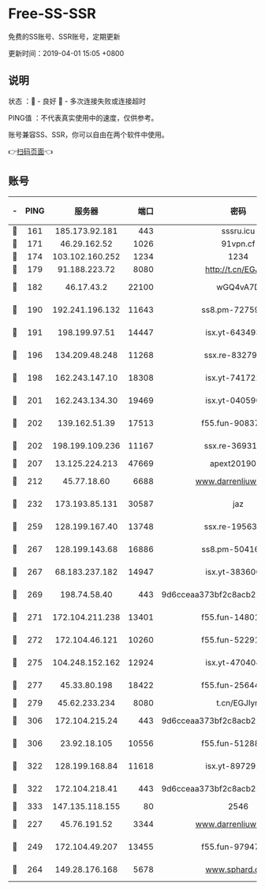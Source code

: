 # Free-SS-SSR

免费的SS账号、SSR账号，定期更新

更新时间：2019-04-01 15:05 +0800

## 说明

状态     ：🙂 - 良好 🙁 - 多次连接失败或连接超时

PING值   ：不代表真实使用中的速度，仅供参考。

账号兼容SS、SSR，你可以自由在两个软件中使用。

👉[扫码页面](https://liesauer.github.io/Free-SS-SSR/)👈

## 账号

|-|PING|服务器|端口|密码|加密方式|区域|
|:----:|:----:|:-----:|-----:|:----:|:----:|:----:|
|🙂|161|185.173.92.181|443|sssru.icu|rc4-md5|RU|
|🙂|171|46.29.162.52|1026|91vpn.cf|rc4-md5|RU|
|🙂|174|103.102.160.252|1234|1234|rc4-md5|JP|
|🙂|179|91.188.223.72|8080|http://t.cn/EGJIyrl|rc4-md5|RU|
|🙂|182|46.17.43.2|22100|wGQ4vA7D|aes-256-gcm|RU|
|🙂|190|192.241.196.132|11643|ss8.pm-72759398|aes-256-cfb|US|
|🙂|191|198.199.97.51|14447|isx.yt-64349334|aes-256-cfb|US|
|🙂|196|134.209.48.248|11268|ssx.re-83279244|aes-256-cfb|US|
|🙂|198|162.243.147.10|18308|isx.yt-74172244|aes-256-cfb|US|
|🙂|201|162.243.134.30|19469|isx.yt-04059009|aes-256-cfb|US|
|🙂|202|139.162.51.39|17513|f55.fun-90837350|aes-256-cfb|SG|
|🙂|202|198.199.109.236|11167|ssx.re-36931734|aes-256-cfb|US|
|🙂|207|13.125.224.213|47669|apext2019001|chacha20|KR|
|🙂|212|45.77.18.60|6688|www.darrenliuwei.com|aes-256-cfb|JP|
|🙂|232|173.193.85.131|30587|jaz|aes-256-cfb|US|
|🙂|259|128.199.167.40|13748|ssx.re-19563702|aes-256-cfb|SG|
|🙂|267|128.199.143.68|16886|ss8.pm-50416761|aes-256-cfb|SG|
|🙂|267|68.183.237.182|14947|isx.yt-38360032|aes-256-cfb|SG|
|🙂|269|198.74.58.40|443|9d6cceaa373bf2c8acb22e60b6a58be6|aes-256-cfb|US|
|🙂|271|172.104.211.238|13401|f55.fun-14801280|aes-256-cfb|US|
|🙂|272|172.104.46.121|10260|f55.fun-52291486|aes-256-cfb|SG|
|🙂|275|104.248.152.162|12924|isx.yt-47040451|aes-256-cfb|SG|
|🙂|277|45.33.80.198|18422|f55.fun-25644172|aes-256-cfb|US|
|🙂|279|45.62.233.234|8080|t.cn/EGJIyrl|rc4-md5|CA|
|🙂|306|172.104.215.24|443|9d6cceaa373bf2c8acb22e60b6a58be6|aes-256-cfb|US|
|🙂|306|23.92.18.105|10556|f55.fun-51288574|aes-256-cfb|US|
|🙂|322|128.199.168.84|11618|isx.yt-89729169|aes-256-cfb|SG|
|🙂|322|172.104.218.41|443|9d6cceaa373bf2c8acb22e60b6a58be6|aes-256-cfb|US|
|🙂|333|147.135.118.155|80|2546|chacha20|US|
|🙂|227|45.76.191.52|3344|www.darrenliuwei.com|aes-256-cfb|AU|
|🙂|249|172.104.49.207|13455|f55.fun-97947555|aes-256-cfb|SG|
|🙂|264|149.28.176.168|5678|www.sphard.com|aes-256-cfb|SG|
